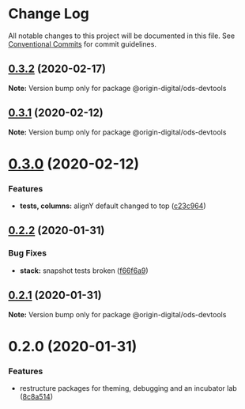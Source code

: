 # Change Log

All notable changes to this project will be documented in this file.
See [Conventional Commits](https://conventionalcommits.org) for commit guidelines.

## [0.3.2](https://bitbucket.orgn.io/od/origin-ui/compare/@origin-digital/ods-devtools@0.4.0...@origin-digital/ods-devtools@0.3.2) (2020-02-17)

**Note:** Version bump only for package @origin-digital/ods-devtools

## [0.3.1](https://bitbucket.orgn.io/od/origin-ui/compare/@origin-digital/ods-devtools@0.3.0...@origin-digital/ods-devtools@0.3.1) (2020-02-12)

**Note:** Version bump only for package @origin-digital/ods-devtools

# [0.3.0](https://bitbucket.orgn.io/od/origin-ui/compare/@origin-digital/ods-devtools@0.2.2...@origin-digital/ods-devtools@0.3.0) (2020-02-12)

### Features

- **tests, columns:** alignY default changed to top ([c23c964](https://bitbucket.orgn.io/od/origin-ui/commits/c23c964))

## [0.2.2](https://bitbucket.orgn.io/od/origin-ui/compare/@origin-digital/ods-devtools@0.2.1...@origin-digital/ods-devtools@0.2.2) (2020-01-31)

### Bug Fixes

- **stack:** snapshot tests broken ([f66f6a9](https://bitbucket.orgn.io/od/origin-ui/commits/f66f6a9))

## [0.2.1](https://bitbucket.orgn.io/od/origin-ui/compare/@origin-digital/ods-devtools@0.2.0...@origin-digital/ods-devtools@0.2.1) (2020-01-31)

**Note:** Version bump only for package @origin-digital/ods-devtools

# 0.2.0 (2020-01-31)

### Features

- restructure packages for theming, debugging and an incubator lab ([8c8a514](https://bitbucket.orgn.io/od/origin-ui/commits/8c8a514))
